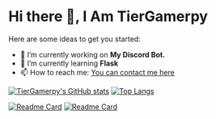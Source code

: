 # Hi there 👋, I Am TierGamerpy

Here are some ideas to get you started:

- 🔭 I’m currently working on **My Discord Bot.**
- 🌱 I’m currently learning **Flask**
- 📫 How to reach me: [You can contact me here](https://discord.gg/F2WZJB5suZ)

[![TierGamerpy's GitHub stats](https://github-readme-stats.vercel.app/api?username=TierGamerpy&count_private=true&show_icons=true&theme=radical)](https://github.com/TierGamerpy) [![Top Langs](https://github-readme-stats.vercel.app/api/top-langs/?username=TierGamerpy&langs_count=10&layout=compact)](https://github.com/TierGamerpy)

[![Readme Card](https://github-readme-stats.vercel.app/api/pin/?username=TierGamerpy&repo=Flask-Todo-App&show_owner=True)](https://github.com/TierGamerpy/Flask-Todo-App) [![Readme Card](https://github-readme-stats.vercel.app/api/pin/?username=TierGamerpy&repo=Blog-Website-Using-Flask&show_owner=True)](https://github.com/TierGamerpy/Blog-Website-Using-Flask) 
